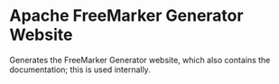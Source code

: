 Apache FreeMarker Generator Website
=============================================================================

Generates the FreeMarker Generator website, which also contains the documentation;
this is used internally.
